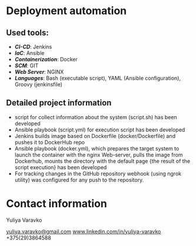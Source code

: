 # Deployment automation

## Used tools:
- **_CI-CD_**: Jenkins
- **_IaC_**: Ansible
- **_Containerization_**: Docker
- **_SCM_**: GIT
- **_Web Server_**: NGINX
- **_Languages_**: Bash (executable script), YAML (Ansible configuration), Groovy (jenkinsfile)

## Detailed project information
- script for collect information about the system (script.sh) has been developed
- Ansible playbook  (script.yml) for execution script has been developed
- Jenkins builds image based on Dockerfile (docker/Dockerfile) and pushes it to DockerHub repo
- Ansible playbook (docker.yml), which prepares the target system to launch the container with the nginx Web-server, pulls the image from Dockerhub, mounts the directory with the default page {the result of the script execution} has been developed
- For tracking changes in the GitHub repository webhook (using ngrok utility) was configured for any push to the repository. 

# Contact information
Yuliya Varavko

yuliya.varavko@gmail.com
www.linkedin.com/in/yuliya-varavko
+375(29)3864588
